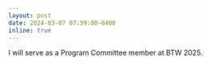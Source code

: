 ```yaml
---
layout: post
date: 2024-03-07 07:59:00-0400
inline: true
---
```


I will serve as a Program Committee member at BTW 2025.